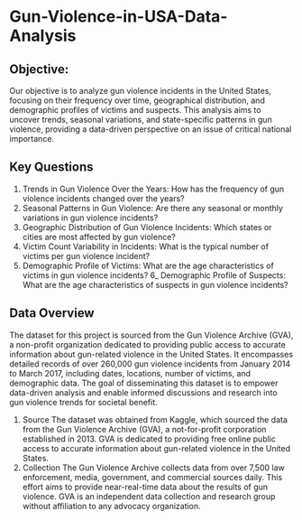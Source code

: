 # Gun-Violence-in-USA-Data-Analysis

## Objective:

Our objective is to analyze gun violence incidents in the United States, focusing on their frequency over time, geographical distribution, and demographic profiles of victims and suspects. This analysis aims to uncover trends, seasonal variations, and state-specific patterns in gun violence, providing a data-driven perspective on an issue of critical national importance.

## Key Questions
1) Trends in Gun Violence Over the Years: 
How has the frequency of gun violence incidents changed over the years?
2) Seasonal Patterns in Gun Violence: 
Are there any seasonal or monthly variations in gun violence incidents?
3) Geographic Distribution of Gun Violence Incidents: 
Which states or cities are most affected by gun violence?
4) Victim Count Variability in Incidents: What is the typical number of victims per gun violence incident?
5) Demographic Profile of Victims: 
What are the age characteristics of victims in gun violence incidents?
6_ Demographic Profile of Suspects: 
What are the age characteristics of suspects in gun violence incidents?

## Data Overview

The dataset for this project is sourced from the Gun Violence Archive (GVA), a non-profit organization dedicated to providing public access to accurate information about gun-related violence in the United States. It encompasses detailed records of over 260,000 gun violence incidents from January 2014 to March 2017, including dates, locations, number of victims, and demographic data. The goal of disseminating this dataset is to empower data-driven analysis and enable informed discussions and research into gun violence trends for societal benefit.

1) Source
The dataset was obtained from Kaggle, which sourced the data from the Gun Violence Archive (GVA), a not-for-profit corporation established in 2013. GVA is dedicated to providing free online public access to accurate information about gun-related violence in the United States.
2) Collection
The Gun Violence Archive collects data from over 7,500 law enforcement, media, government, and commercial sources daily. This effort aims to provide near-real-time data about the results of gun violence. GVA is an independent data collection and research group without affiliation to any advocacy organization.




